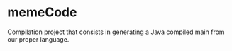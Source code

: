 memeCode
========

Compilation project that consists in generating a Java compiled main from our proper language.
